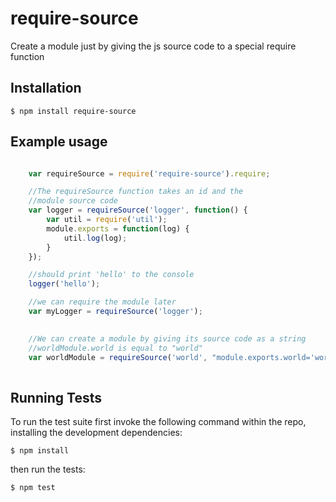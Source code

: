 # require-source

  Create a module just by giving the js source code to a special require function

## Installation

    $ npm install require-source

## Example usage

```javascript

    var requireSource = require('require-source').require;

    //The requireSource function takes an id and the
    //module source code
    var logger = requireSource('logger', function() {
        var util = require('util');
        module.exports = function(log) {
            util.log(log);
        }
    });

    //should print 'hello' to the console
    logger('hello');

    //we can require the module later
    var myLogger = requireSource('logger');
    

    //We can create a module by giving its source code as a string
    //worldModule.world is equal to "world"
    var worldModule = requireSource('world', "module.exports.world='world'");
    
``` 

## Running Tests

To run the test suite first invoke the following command within the repo, installing the development dependencies:

    $ npm install

then run the tests:

    $ npm test

